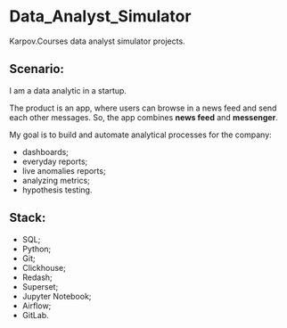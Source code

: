 # Data_Analyst_Simulator
Karpov.Courses data analyst simulator projects.

## Scenario:
I am a data analytic in a startup.

The product is an app, where users can browse in a news feed and send each other messages. So, the app combines **news feed** and **messenger**.

My goal is to build and automate analytical processes for the company:

* dashboards;
* everyday reports;
* live anomalies reports;
* analyzing metrics;
* hypothesis testing.  

## Stack:
* SQL;
* Python;
* Git;
* Clickhouse;
* Redash;
* Superset;
* Jupyter Notebook;
* Airflow;
* GitLab.